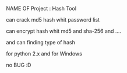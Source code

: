 NAME OF Project : Hash Tool

can crack md5 hash whit password list 

can encrypt hash whit md5 and sha-256 and ....

and can finding type of hash 

for python 2.x and for Windows 

no BUG :D
